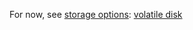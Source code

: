 For now, see
[storage options](https://doc.hpccloud.surfsara.nl/oortdoc/docs/wikis/customize-vm-storage):
[volatile disk](https://doc.hpccloud.surfsara.nl/oortdoc/docs/wikis/customize-vm-storage#choosing-a-volatile-disk-in-a-template)